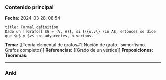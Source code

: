 ### Contenido principal

**Fecha:** 2024-03-28, 08:54

```ad-formal
title: Formal definition
Dado un [[Grafo]] $G = (V, A)$, si $\{u,v\} \in A$, entonces se dice que $u$ y $v$ son adyacentes, o vecinos.
```

**Tema:** [[Teoría elemental de grafos#1. Noción de grafo. Isomorfismo. Grafos completos]]
**Referencias:** [[Grado de un vértice]]
**Proposiciones:**
**Teoremas:**

---
### Anki
